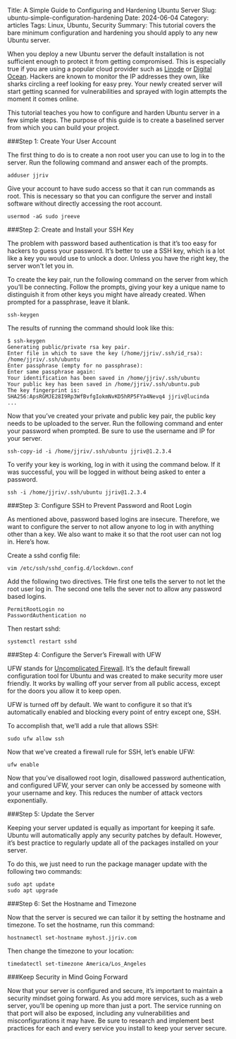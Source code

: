 Title: A Simple Guide to Configuring and Hardening Ubuntu Server
Slug: ubuntu-simple-configuration-hardening
Date: 2024-06-04
Category: articles
Tags: Linux, Ubuntu, Security
Summary: This tutorial covers the bare minimum configuration and hardening you should apply to any new Ubuntu server.
<!-- Status: draft -->

When you deploy a new Ubuntu server the default installation is not sufficient enough to protect it from getting compromised. This is especially true if you are using a popular cloud provider such as [Linode](https://linode.com) or [Digital Ocean](https://digitalocean.com). Hackers are known to monitor the IP addresses they own, like sharks circling a reef looking for easy prey. Your newly created server will start getting scanned for vulnerabilities and sprayed with login attempts the moment it comes online. 

This tutorial teaches you how to configure and harden Ubuntu server in a few simple steps. The purpose of this guide is to create a baselined server from which you can build your project. 

###Step 1: Create Your User Account

The first thing to do is to create a non root user you can use to log in to the server. Run the following command and answer each of the prompts. 

```
adduser jjriv
```
Give your account to have sudo access so that it can run commands as root. This is necessary so that you can configure the server and install software without directly accessing the root account.
```
usermod -aG sudo jreeve
```

###Step 2: Create and Install your SSH Key

The problem with password based authentication is that it&rsquo;s too easy for hackers to guess your password. It&rsquo;s better to use a SSH key, which is a lot like a key you would use to unlock a door. Unless you have the right key, the server won't let you in. 

To create the key pair, run the following command on the server from which you&rsquo;ll be connecting. Follow the prompts, giving your key a unique name to distinguish it from other keys you might have already created. When prompted for a passphrase, leave it blank.
```
ssh-keygen
```

The results of running the command should look like this:
```
$ ssh-keygen
Generating public/private rsa key pair.
Enter file in which to save the key (/home/jjriv/.ssh/id_rsa): /home/jjriv/.ssh/ubuntu
Enter passphrase (empty for no passphrase):
Enter same passphrase again:
Your identification has been saved in /home/jjriv/.ssh/ubuntu
Your public key has been saved in /home/jjriv/.ssh/ubuntu.pub
The key fingerprint is:
SHA256:ApsRGMJE28I9Rp3WfBvfgIokmNvKD5hRP5FYa4Nevq4 jjriv@lucinda
...
```

Now that you&rsquo;ve created your private and public key pair, the public key needs to be uploaded to the server. Run the following command and enter your password when prompted. Be sure to use the username and IP for your server.

```
ssh-copy-id -i /home/jjriv/.ssh/ubuntu jjriv@1.2.3.4
```

To verify your key is working, log in with it using the command below. If it was successful, you will be logged in without being asked to enter a password.
```
ssh -i /home/jjriv/.ssh/ubuntu jjriv@1.2.3.4
```

###Step 3: Configure SSH to Prevent Password and Root Login

As mentioned above, password based logins are insecure. Therefore, we want to configure the server to not allow anyone to log in with anything other than a key. We also want to make it so that the root user can not log in. Here&rsquo;s how.

Create a sshd config file:
```
vim /etc/ssh/sshd_config.d/lockdown.conf
```

Add the following two directives. THe first one tells the server to not let the root user log in. The second one tells the sever not to allow any password based logins.
```
PermitRootLogin no
PasswordAuthentication no
```

Then restart sshd:
```
systemctl restart sshd
```

###Step 4: Configure the Server&rsquo;s Firewall with UFW

UFW stands for [Uncomplicated Firewall](https://www.digitalocean.com/community/tutorials/how-to-set-up-a-firewall-with-ufw-on-ubuntu). It&rsquo;s the default firewall configuration tool for Ubuntu and was created to make security more user friendly. It works by walling off your server from all public access, except for the doors you allow it to keep open. 

UFW is turned off by default. We want to configure it so that it&rsquo;s automatically enabled and blocking every point of entry except one, SSH.

To accomplish that, we&rsquo;ll add a rule that allows SSH:
```
sudo ufw allow ssh
```

Now that we&rsquo;ve created a firewall rule for SSH, let&rsquo;s enable UFW:
```
ufw enable
```

Now that you&rsquo;ve disallowed root login, disallowed password authentication, and configured UFW, your server can only be accessed by someone with your username and key. This reduces the number of attack vectors exponentially.

###Step 5: Update the Server

Keeping your server updated is equally as important for keeping it safe. Ubuntu will automatically apply any security patches by default. However, it&rsquo;s best practice to regularly update all of the packages installed on your server.

To do this, we just need to run the package manager update with the following two commands:
```
sudo apt update
sudo apt upgrade
```

###Step 6: Set the Hostname and Timezone

Now that the server is secured we can tailor it by setting the hostname and timezone. To set the hostname, run this command:
```
hostnamectl set-hostname myhost.jjriv.com
```
Then change the timezone to your location:
```
timedatectl set-timezone America/Los_Angeles
```

###Keep Security in Mind Going Forward

Now that your server is configured and secure, it&rsquo;s important to maintain a security mindset going forward. As you add more services, such as a web server, you&rsquo;ll be opening up more than just a port. The service running on that port will also be exposed, including any vulnerabilities and misconfigurations it may have. Be sure to research and implement best practices for each and every service you install to keep your server secure.
